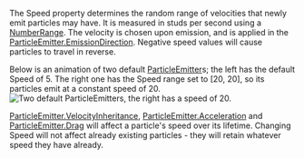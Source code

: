 The Speed property determines the random range of velocities that newly
emit particles may have. It is measured in studs per second using a
[NumberRange](https://developer.roblox.com/en-us/api-reference/datatype/NumberRange). The velocity is chosen upon emission, and is
applied in the [ParticleEmitter.EmissionDirection](https://create.roblox.com/docs/reference/engine/classes/ParticleEmitter#EmissionDirection). Negative speed values
will cause particles to travel in reverse.

Below is an animation of two default [ParticleEmitter](https://create.roblox.com/docs/reference/engine/classes/ParticleEmitter)s; the left has the
default Speed of 5. The right one has the Speed range set to [20, 20], so
its particles emit at a constant speed of 20.
![Two default ParticleEmitters, the right has a speed of 20.][1]

[ParticleEmitter.VelocityInheritance](https://create.roblox.com/docs/reference/engine/classes/ParticleEmitter#VelocityInheritance), [ParticleEmitter.Acceleration](https://create.roblox.com/docs/reference/engine/classes/ParticleEmitter#Acceleration) and
[ParticleEmitter.Drag](https://create.roblox.com/docs/reference/engine/classes/ParticleEmitter#Drag) will affect a particle's speed over its lifetime.
Changing Speed will not affect already existing particles - they will
retain whatever speed they have already.

[1]: https://prod.docsiteassets.roblox.com/assets/blte13fc189c250bd2b/ParticleEmitter_Speed.gif